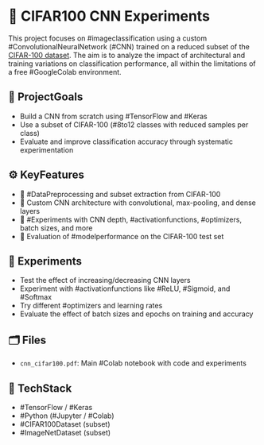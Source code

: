 # 🧠 CIFAR100 CNN Experiments

This project focuses on #imageclassification using a custom #ConvolutionalNeuralNetwork (#CNN) trained on a reduced subset of the [CIFAR-100 dataset](https://www.cs.toronto.edu/~kriz/cifar.html). The aim is to analyze the impact of architectural and training variations on classification performance, all within the limitations of a free #GoogleColab environment.

## 📌 ProjectGoals

- Build a CNN from scratch using #TensorFlow and #Keras
- Use a subset of CIFAR-100 (#8to12 classes with reduced samples per class)
- Evaluate and improve classification accuracy through systematic experimentation

## ⚙️ KeyFeatures

- 🔹 #DataPreprocessing and subset extraction from CIFAR-100
- 🔹 Custom CNN architecture with convolutional, max-pooling, and dense layers
- 🔹 #Experiments with CNN depth, #activationfunctions, #optimizers, batch sizes, and more
- 🔹 Evaluation of #modelperformance on the CIFAR-100 test set

## 🔬 Experiments

- Test the effect of increasing/decreasing CNN layers
- Experiment with #activationfunctions like #ReLU, #Sigmoid, and #Softmax
- Try different #optimizers and learning rates
- Evaluate the effect of batch sizes and epochs on training and accuracy

## 🗂️ Files

- `cnn_cifar100.pdf`: Main #Colab notebook with code and experiments

## 🔧 TechStack

- #TensorFlow / #Keras
- #Python (#Jupyter / #Colab)
- #CIFAR100Dataset (subset)
- #ImageNetDataset (subset)
